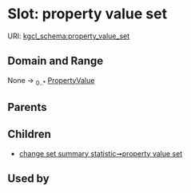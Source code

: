 
# Slot: property value set




URI: [kgcl_schema:property_value_set](https://w3id.org/kgcl-schema/property_value_set)


## Domain and Range

None &#8594;  <sub>0..\*</sub> [PropertyValue](PropertyValue.md)

## Parents


## Children

 *  [change set summary statistic➞property value set](change_set_summary_statistic_property_value_set.md)

## Used by

